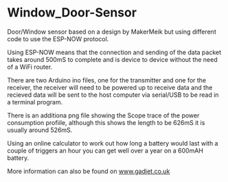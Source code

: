 # Window_Door-Sensor
Door/Window sensor based on a design by MakerMeik but using different code to use the ESP-NOW protocol.

Using ESP-NOW means that the connection and sending of the data packet takes around 500mS to complete and
is device to device without the need of a WiFi router.

There are two Arduino ino files, one for the transmitter and one for the receiver, the receiver will need to
be powered up to receive data and the recieved data will be sent to the host computer via serial/USB to be read
in a terminal program.

There is an additiona png file showing the Scope trace of the power consumption profiile, although this shows the length to be 626mS it is usually around 526mS.

Using an online calculator to work out how long a battery would last with a couple of triggers an hour you can get well over a year on a 600mAH battery.

More information can also be found on www.gadjet.co.uk
